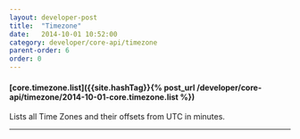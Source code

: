 ```yaml
---
layout: developer-post
title:  "Timezone"
date:   2014-10-01 10:52:00
category: developer/core-api/timezone
parent-order: 6
order: 0
---
```


#### [core.timezone.list]({{site.hashTag}}{% post_url /developer/core-api/timezone/2014-10-01-core.timezone.list %})

Lists all Time Zones and their offsets from UTC in minutes.

***